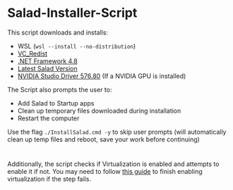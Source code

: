 # Salad-Installer-Script

This script downloads and installs:
- WSL (`wsl --install --no-distribution`)
- [VC_Redist](https://aka.ms/vs/17/release/vc_redist.x64.exe)
- [.NET Framework 4.8](https://go.microsoft.com/fwlink/?linkid=2088631)
- [Latest Salad Version](https://releases.salad.com/release/latest.yml)
- [NVIDIA Studio Driver 576.80](https://us.download.nvidia.com/Windows/576.80/576.80-desktop-win10-win11-64bit-international-nsd-dch-whql.exe) (If a NVIDIA GPU is installed)

The Script also prompts the user to:
- Add Salad to Startup apps
- Clean up temporary files downloaded during installation
- Restart the computer

Use the flag `./InstallSalad.cmd -y` to skip user prompts (will automatically clean up temp files and reboot, save your work before continuing)

# 
Additionally, the script checks if Virtualization is enabled and attempts to enable it if not. You may need to follow [this guide](https://support.salad.com/article/270-how-to-enable-virtualization-support-on-your-machine) to finish enabling virtualization if the step fails.
